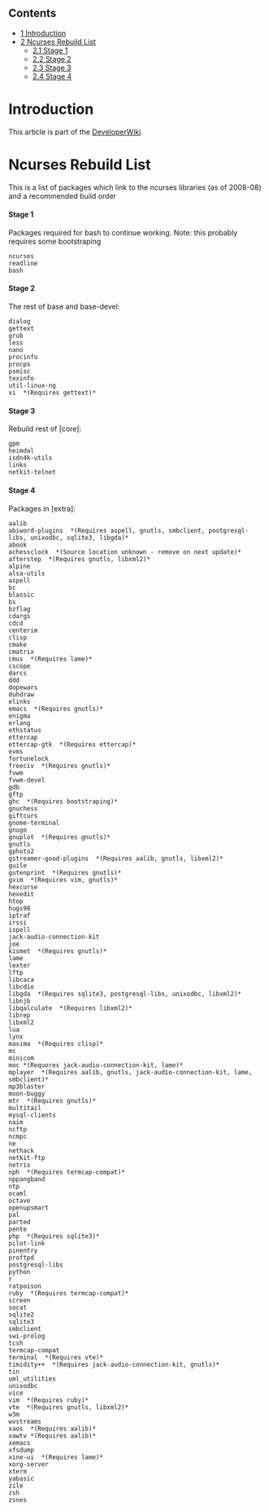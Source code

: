 ## Contents

*   [1 Introduction](#Introduction)
*   [2 Ncurses Rebuild List](#Ncurses_Rebuild_List)
    *   [2.1 Stage 1](#Stage_1)
    *   [2.2 Stage 2](#Stage_2)
    *   [2.3 Stage 3](#Stage_3)
    *   [2.4 Stage 4](#Stage_4)

# Introduction

This article is part of the [DeveloperWiki](/index.php/DeveloperWiki "DeveloperWiki").

# Ncurses Rebuild List

This is a list of packages which link to the ncurses libraries (as of 2008-08) and a recommended build order

#### Stage 1

Packages required for bash to continue working. Note: this probably requires some bootstraping

```
ncurses
readline
bash

```

#### Stage 2

The rest of base and base-devel:

```
dialog
gettext
grub
less
nano
procinfo
procps
psmisc
texinfo
util-linux-ng
vi  *(Requires gettext)*

```

#### Stage 3

Rebuild rest of [core]:

```
gpm
heimdal
isdn4k-utils
links
netkit-telnet

```

#### Stage 4

Packages in [extra]:

```
aalib
abiword-plugins  *(Requires aspell, gnutls, smbclient, postgresql-libs, unixodbc, sqlite3, libgda)*
abook
achessclock  *(Source location unknown - remove on next update)*
afterstep  *(Requires gnutls, libxml2)*
alpine
alsa-utils
aspell
bc
blassic
bs
bzflag
cdargs
cdcd
centerim
clisp
cmake
cmatrix
cmus  *(Requires lame)*
cscope
darcs
ddd
dopewars
duhdraw
elinks
emacs  *(Requires gnutls)*
enigma
erlang
ethstatus
ettercap
ettercap-gtk  *(Requires ettercap)*
evms
fortunelock
freeciv  *(Requires gnutls)*
fvwm
fvwm-devel
gdb
gftp
ghc  *(Requires bootstraping)*
gnuchess
giftcurs
gnome-terminal
gnugo
gnuplot  *(Requires gnutls)*
gnutls
gphoto2
gstreamer-good-plugins  *(Requires aalib, gnutls, libxml2)*
guile
gutenprint  *(Requires gnutls)*
gvim  *(Requires vim, gnutls)*
hexcurse
hexedit
htop
hugs98 
iptraf
irssi
ispell
jack-audio-connection-kit
joe
kismet  *(Requires gnutls)*
lame
lexter
lftp
libcaca
libcdio
libgda  *(Requires sqlite3, postgresql-libs, unixodbc, libxml2)*
libnjb
libqalculate  *(Requires libxml2)*
librep
libxml2
lua
lynx
maxima  *(Requires clisp)*
mc
minicom
moc *(Requores jack-audio-connection-kit, lame)*
mplayer  *(Requires aalib, gnutls, jack-audio-connection-kit, lame, smbclient)*
mp3blaster
moon-buggy
mtr  *(Requires gnutls)*
multitail
mysql-clients
naim
ncftp
ncmpc
ne
nethack
netkit-ftp
netris
nph  *(Requires termcap-compat)*
nppangband
ntp
ocaml
octave
openupsmart
pal
parted
pente
php  *(Requires sqlite3)*
pilot-link
pinentry
proftpd
postgresql-libs
python
r
ratpoison
ruby  *(Requires termcap-compat)*
screen
socat
sqlite2
sqlite3
smbclient
swi-prolog
tcsh
termcap-compat
terminal  *(Requires vte)*
timidity++  *(Requires jack-audio-connection-kit, gnutls)*
tin
uml_utilities
unixodbc
vice
vim  *(Requires ruby)*
vte  *(Requires gnutls, libxml2)*
w3m
wvstreams
xaos  *(Requires aalib)*
xawtv *(Requires aalib)*
xemacs
xfsdump
xine-ui  *(Requires lame)*
xorg-server
xterm
yabasic
zile
zsh
zsnes

```
